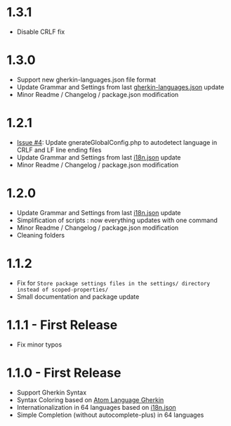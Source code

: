 # 1.3.1

  * Disable CRLF fix

# 1.3.0

  * Support new gherkin-languages.json file format
  * Update Grammar and Settings from last [gherkin-languages.json](https://github.com/cucumber/gherkin/blob/master/gherkin-languages.json) update
  * Minor Readme / Changelog / package.json modification

# 1.2.1

  * [Issue #4](https://github.com/mackoj/language-gherkin-i18n/issues/4): Update gnerateGlobalConfig.php to autodetect language in CRLF and LF line ending files 
  * Update Grammar and Settings from last  [i18n.json](https://github.com/cucumber/gherkin/blob/master/lib/gherkin/i18n.json) update
  * Minor Readme / Changelog / package.json modification

# 1.2.0

  * Update Grammar and Settings from last  [i18n.json](https://github.com/cucumber/gherkin/blob/master/lib/gherkin/i18n.json) update
  * Simplification of scripts : now everything updates with one command
  * Minor Readme / Changelog / package.json modification
  * Cleaning folders

# 1.1.2

  * Fix for `Store package settings files in the settings/ directory instead of scoped-properties/`
  * Small documentation and package update

# 1.1.1 - First Release

  * Fix minor typos

# 1.1.0 - First Release

  * Support Gherkin Syntax
  * Syntax Coloring based on [Atom Language Gherkin](https://github.com/gigapixel/atom-language-gherkin)
  * Internationalization in 64 languages based on [i18n.json](https://github.com/cucumber/gherkin/blob/master/lib/gherkin/i18n.json)
  * Simple Completion (without autocomplete-plus) in 64 languages
